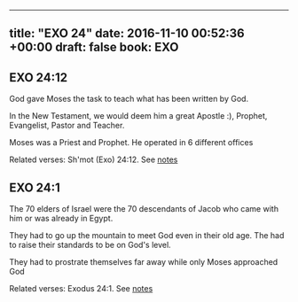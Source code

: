 
---
title: "EXO 24"
date: 2016-11-10 00:52:36 +00:00
draft: false
book: EXO
---

## EXO 24:12

God gave Moses the task to teach what has been written by God.

In the New Testament, we would deem him a great Apostle :), Prophet, Evangelist, Pastor and Teacher.

Moses was a Priest and Prophet. He operated in 6 different offices

Related verses: Sh'mot (Exo) 24:12. See [notes](https://my.bible.com/notes/2500502751374205920)


## EXO 24:1

The 70 elders of Israel were the 70 descendants of Jacob who came with him or was already in Egypt.

They had to go up the mountain to meet God even in their old age. The had to raise their standards to be on God's level.

They had to prostrate themselves far away while only Moses approached God

Related verses: Exodus 24:1. See [notes](https://my.bible.com/notes/2468073736365663203)

